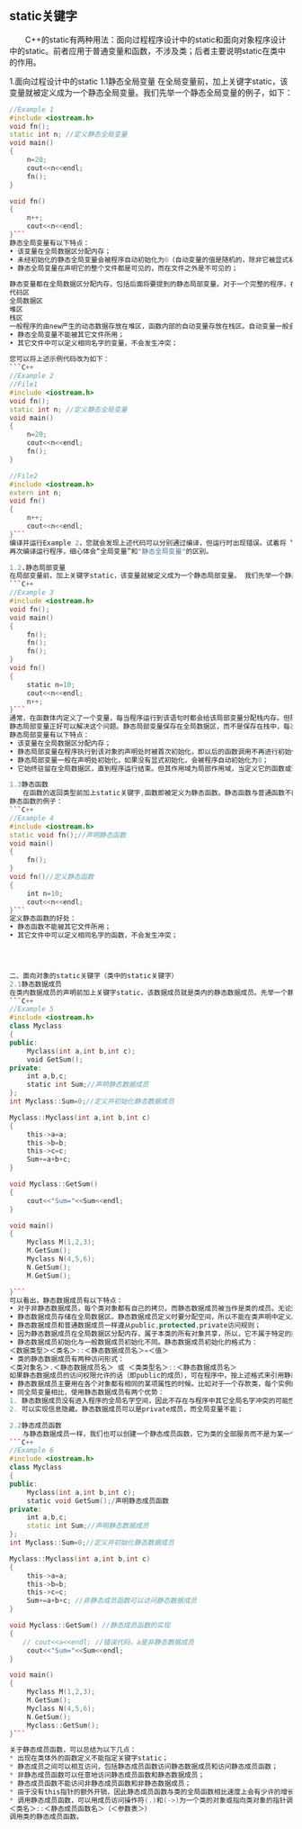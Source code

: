 
## static关键字


　　C++的static有两种用法：面向过程程序设计中的static和面向对象程序设计中的static。前者应用于普通变量和函数，不涉及类；后者主要说明static在类中的作用。

1.面向过程设计中的static
1.1静态全局变量
在全局变量前，加上关键字static，该变量就被定义成为一个静态全局变量。我们先举一个静态全局变量的例子，如下： 
```C++
//Example 1
#include <iostream.h>
void fn();
static int n; //定义静态全局变量
void main()
{
 　　n=20;
 　　cout<<n<<endl;
 　　fn();
}

void fn()
{
　　 n++;
 　　cout<<n<<endl;
}```
静态全局变量有以下特点： 
• 该变量在全局数据区分配内存； 
• 未经初始化的静态全局变量会被程序自动初始化为0（自动变量的值是随机的，除非它被显式初始化）； 
• 静态全局变量在声明它的整个文件都是可见的，而在文件之外是不可见的；　

静态变量都在全局数据区分配内存，包括后面将要提到的静态局部变量。对于一个完整的程序，在内存中的分布情况如下图：　 
代码区
全局数据区
堆区
栈区
一般程序的由new产生的动态数据存放在堆区，函数内部的自动变量存放在栈区。自动变量一般会随着函数的退出而释放空间，静态数据（即使是函数内部的静态局部变量）也存放在全局数据区。全局数据区的数据并不会因为函数的退出而释放空间。细心的读者可能会发现，Example 1中的代码中将 “static int n; //定义静态全局变量”改为“int n; //定义全局变量”。程序照样正常运行。的确，定义全局变量就可以实现变量在文件中的共享，但定义静态全局变量还有以下好处： 
• 静态全局变量不能被其它文件所用； 
• 其它文件中可以定义相同名字的变量，不会发生冲突；

您可以将上述示例代码改为如下：
```C++
//Example 2
//File1
#include <iostream.h>
void fn();
static int n; //定义静态全局变量
void main()
{
 　　n=20;
 　　cout<<n<<endl;
 　　fn();
}

//File2
#include <iostream.h>
extern int n;
void fn()
{
　　 n++;
 　　cout<<n<<endl;
}```
编译并运行Example 2，您就会发现上述代码可以分别通过编译，但运行时出现错误。试着将 “static int n; //定义静态全局变量”改为 “int n; //定义全局变量”
再次编译运行程序，细心体会“全局变量”和"静态全局变量"的区别。

1.2.静态局部变量
在局部变量前，加上关键字static，该变量就被定义成为一个静态局部变量。 我们先举一个静态局部变量的例子，如下： 
```C++
//Example 3
#include <iostream.h>
void fn();
void main()
{
 　　fn();
 　　fn();
 　　fn();
}
void fn()
{
 　　static n=10;
 　　cout<<n<<endl;
　　 n++;
}```
通常，在函数体内定义了一个变量，每当程序运行到该语句时都会给该局部变量分配栈内存。但随着程序退出函数体，系统就会收回栈内存，局部变量也相应失效。但有时候我们需要在两次调用之间对变量的值进行保存。通常的想法是定义一个全局变量来实现。但这样一来，变量已经不再属于函数本身了，不再仅受函数的控制，给程序的维护带来不便。
静态局部变量正好可以解决这个问题。静态局部变量保存在全局数据区，而不是保存在栈中，每次的值保持到下一次调用，直到下次赋新值。 
静态局部变量有以下特点：
• 该变量在全局数据区分配内存； 
• 静态局部变量在程序执行到该对象的声明处时被首次初始化，即以后的函数调用不再进行初始化； 
• 静态局部变量一般在声明处初始化，如果没有显式初始化，会被程序自动初始化为0； 
• 它始终驻留在全局数据区，直到程序运行结束。但其作用域为局部作用域，当定义它的函数或语句块结束时，其作用域随之结束；

1.3静态函数
　　在函数的返回类型前加上static关键字,函数即被定义为静态函数。静态函数与普通函数不同，它只能在声明它的文件当中可见，不能被其它文件使用。
静态函数的例子： 
```C++
//Example 4
#include <iostream.h>
static void fn();//声明静态函数
void main()
{
 　　fn();
}
void fn()//定义静态函数
{
 　　int n=10;
 　　cout<<n<<endl;
}```
定义静态函数的好处： 
• 静态函数不能被其它文件所用； 
• 其它文件中可以定义相同名字的函数，不会发生冲突；

 


二、面向对象的static关键字（类中的static关键字）
2.1静态数据成员
在类内数据成员的声明前加上关键字static，该数据成员就是类内的静态数据成员。先举一个静态数据成员的例子。 
```C++
//Example 5
#include <iostream.h>
class Myclass
{
public:
 　　Myclass(int a,int b,int c);
 　　void GetSum();
private:
 　　int a,b,c;
 　　static int Sum;//声明静态数据成员
};
int Myclass::Sum=0;//定义并初始化静态数据成员

Myclass::Myclass(int a,int b,int c)
{
 　　this->a=a;
 　　this->b=b;
 　　this->c=c;
 　　Sum+=a+b+c;
}

void Myclass::GetSum()
{
 　　cout<<"Sum="<<Sum<<endl;
}

void main()
{
 　　Myclass M(1,2,3);
 　　M.GetSum();
　　 Myclass N(4,5,6);
 　　N.GetSum();
 　　M.GetSum();

}```
可以看出，静态数据成员有以下特点： 
• 对于非静态数据成员，每个类对象都有自己的拷贝。而静态数据成员被当作是类的成员。无论这个类的对象被定义了多少个，静态数据成员在程序中也只有一份拷贝，由该类型的所有对象共享访问。也就是说，静态数据成员是该类的所有对象所共有的。对该类的多个对象来说，静态数据成员只分配一次内存，供所有对象共用。所以，静态数据成员的值对每个对象都是一样的，它的值可以更新； 
• 静态数据成员存储在全局数据区。静态数据成员定义时要分配空间，所以不能在类声明中定义。在Example 5中，语句int Myclass::Sum=0;是定义静态数据成员； 
• 静态数据成员和普通数据成员一样遵从public,protected,private访问规则； 
• 因为静态数据成员在全局数据区分配内存，属于本类的所有对象共享，所以，它不属于特定的类对象，在没有产生类对象时其作用域就可见，即在没有产生类的实例时，我们就可以操作它； 
• 静态数据成员初始化与一般数据成员初始化不同。静态数据成员初始化的格式为：
＜数据类型＞＜类名＞::＜静态数据成员名＞=＜值＞ 
• 类的静态数据成员有两种访问形式：
＜类对象名＞.＜静态数据成员名＞ 或 ＜类类型名＞::＜静态数据成员名＞
如果静态数据成员的访问权限允许的话（即public的成员），可在程序中，按上述格式来引用静态数据成员 ； 
• 静态数据成员主要用在各个对象都有相同的某项属性的时候。比如对于一个存款类，每个实例的利息都是相同的。所以，应该把利息设为存款类的静态数据成员。这有两个好处，第一，不管定义多少个存款类对象，利息数据成员都共享分配在全局数据区的内存，所以节省存储空间。第二，一旦利息需要改变时，只要改变一次，则所有存款类对象的利息全改变过来了； 
• 同全局变量相比，使用静态数据成员有两个优势： 
1. 静态数据成员没有进入程序的全局名字空间，因此不存在与程序中其它全局名字冲突的可能性； 
2. 可以实现信息隐藏。静态数据成员可以是private成员，而全局变量不能；

2.2静态成员函数 
　　与静态数据成员一样，我们也可以创建一个静态成员函数，它为类的全部服务而不是为某一个类的具体对象服务。静态成员函数与静态数据成员一样，都是类的内部实现，属于类定义的一部分。普通的成员函数一般都隐含了一个this指针，this指针指向类的对象本身，因为普通成员函数总是具体的属于某个类的具体对象的。通常情况下，this是缺省的。如函数fn()实际上是this->fn()。但是与普通函数相比，静态成员函数由于不是与任何的对象相联系，因此它不具有this指针。从这个意义上讲，它无法访问属于类对象的非静态数据成员，也无法访问非静态成员函数，它只能调用其余的静态成员函数。下面举个静态成员函数的例子。 
```C++
//Example 6
#include <iostream.h>
class Myclass
{
public:
 　　Myclass(int a,int b,int c);
 　　static void GetSum();/声明静态成员函数
private:
 　　int a,b,c;
　　 static int Sum;//声明静态数据成员
};
int Myclass::Sum=0;//定义并初始化静态数据成员

Myclass::Myclass(int a,int b,int c)
{
 　　this->a=a;
 　　this->b=b;
 　　this->c=c;
 　　Sum+=a+b+c; //非静态成员函数可以访问静态数据成员
}

void Myclass::GetSum() //静态成员函数的实现
{
　　// cout<<a<<endl; //错误代码，a是非静态数据成员
 　　cout<<"Sum="<<Sum<<endl;
}

void main()
{
 　　Myclass M(1,2,3);
 　　M.GetSum();
 　　Myclass N(4,5,6);
 　　N.GetSum();
 　　Myclass::GetSum();
}```

关于静态成员函数，可以总结为以下几点： 
* 出现在类体外的函数定义不能指定关键字static； 
* 静态成员之间可以相互访问，包括静态成员函数访问静态数据成员和访问静态成员函数； 
* 非静态成员函数可以任意地访问静态成员函数和静态数据成员； 
* 静态成员函数不能访问非静态成员函数和非静态数据成员； 
* 由于没有this指针的额外开销，因此静态成员函数与类的全局函数相比速度上会有少许的增长； 
* 调用静态成员函数，可以用成员访问操作符(.)和(->)为一个类的对象或指向类对象的指针调用静态成员函数，也可以直接使用如下格式：
＜类名＞::＜静态成员函数名＞（＜参数表＞）
调用类的静态成员函数。